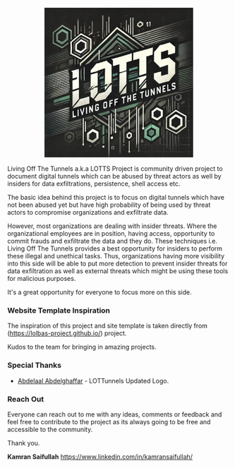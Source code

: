 
<p align="center"><img src="/assets/logo.png"></p>

Living Off The Tunnels a.k.a LOTTS Project is community driven project to document digital tunnels which can be abused by threat actors as well by insiders for data exfiltrations, persistence, shell access etc.

The basic idea behind this project is to focus on digital tunnels which have not been abused yet but have high probability of being used by threat actors to compromise organizations and exfiltrate data. 

However, most organizations are dealing with insider threats. Where the organizational employees are in position, having access, opportunity to commit frauds and exfiltrate the data and they do. These techniques i.e. Living Off The Tunnels provides a best opportunity for insiders to perform these illegal and unethical tasks. Thus, organizations having more visibility into this side will be able to put more detection to prevent insider threats for data exfiltration as well as external threats which might be using these tools for malicious purposes. 

It's a great opportunity for everyone to focus more on this side. 

### Website Template Inspiration

The inspiration of this project and site template is taken directly from (https://lolbas-project.github.io/) project. 

Kudos to the team for bringing in amazing projects.

### Special Thanks

- [Abdelaal Abdelghaffar](https://www.linkedin.com/in/abdelaal-abdelghaffar/) - LOTTunnels Updated Logo. 

### Reach Out

Everyone can reach out to me with any ideas, comments or feedback and feel free to contribute to the project as its always going to be free and accessible to the community. 

Thank you.

**Kamran Saifullah**
https://www.linkedin.com/in/kamransaifullah/